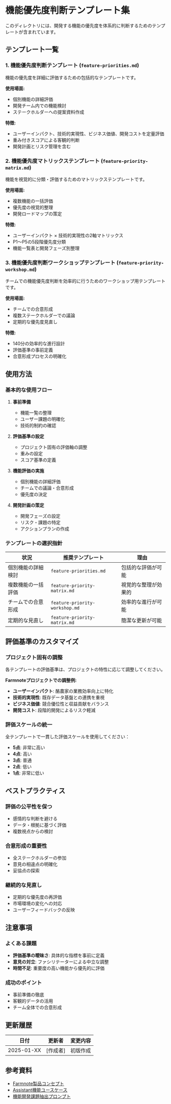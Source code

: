 # 機能優先度判断テンプレート集

このディレクトリには、開発する機能の優先度を体系的に判断するためのテンプレートが含まれています。

## テンプレート一覧

### 1. 機能優先度判断テンプレート (`feature-priorities.md`)
機能の優先度を詳細に評価するための包括的なテンプレートです。

**使用場面:**
- 個別機能の詳細評価
- 開発チーム内での機能検討
- ステークホルダーへの提案資料作成

**特徴:**
- ユーザーインパクト、技術的実現性、ビジネス価値、開発コストを定量評価
- 重み付きスコアによる客観的判断
- 開発計画とリスク管理を含む

### 2. 機能優先度マトリックステンプレート (`feature-priority-matrix.md`)
機能を視覚的に分類・評価するためのマトリックステンプレートです。

**使用場面:**
- 複数機能の一括評価
- 優先度の視覚的整理
- 開発ロードマップの策定

**特徴:**
- ユーザーインパクト × 技術的実現性の2軸マトリックス
- P1〜P5の5段階優先度分類
- 機能一覧表と開発フェーズ別整理

### 3. 機能優先度判断ワークショップテンプレート (`feature-priority-workshop.md`)
チームでの機能優先度判断を効率的に行うためのワークショップ用テンプレートです。

**使用場面:**
- チームでの合意形成
- 複数ステークホルダーでの議論
- 定期的な優先度見直し

**特徴:**
- 140分の効率的な進行設計
- 評価基準の事前定義
- 合意形成プロセスの明確化

## 使用方法

### 基本的な使用フロー

1. **事前準備**
   - 機能一覧の整理
   - ユーザー課題の明確化
   - 技術的制約の確認

2. **評価基準の設定**
   - プロジェクト固有の評価軸の調整
   - 重みの設定
   - スコア基準の定義

3. **機能評価の実施**
   - 個別機能の詳細評価
   - チームでの議論・合意形成
   - 優先度の決定

4. **開発計画の策定**
   - 開発フェーズの設定
   - リスク・課題の特定
   - アクションプランの作成

### テンプレートの選択指針

| 状況 | 推奨テンプレート | 理由 |
|------|------------------|------|
| 個別機能の詳細検討 | `feature-priorities.md` | 包括的な評価が可能 |
| 複数機能の一括評価 | `feature-priority-matrix.md` | 視覚的な整理が効果的 |
| チームでの合意形成 | `feature-priority-workshop.md` | 効率的な進行が可能 |
| 定期的な見直し | `feature-priority-matrix.md` | 簡潔な更新が可能 |

## 評価基準のカスタマイズ

### プロジェクト固有の調整

各テンプレートの評価基準は、プロジェクトの特性に応じて調整してください。

**Farmnoteプロジェクトでの調整例:**
- **ユーザーインパクト**: 酪農家の業務効率向上に特化
- **技術的実現性**: 既存データ基盤との連携を重視
- **ビジネス価値**: 競合優位性と収益貢献をバランス
- **開発コスト**: 段階的開発によるリスク軽減

### 評価スケールの統一

全テンプレートで一貫した評価スケールを使用してください：

- **5点**: 非常に高い
- **4点**: 高い
- **3点**: 普通
- **2点**: 低い
- **1点**: 非常に低い

## ベストプラクティス

### 評価の公平性を保つ
- 感情的な判断を避ける
- データ・根拠に基づく評価
- 複数視点からの検討

### 合意形成の重要性
- 全ステークホルダーの参加
- 意見の相違点の明確化
- 妥協点の探索

### 継続的な見直し
- 定期的な優先度の再評価
- 市場環境の変化への対応
- ユーザーフィードバックの反映

## 注意事項

### よくある課題
- **評価基準の曖昧さ**: 具体的な指標を事前に定義
- **意見の対立**: ファシリテーターによる中立な調整
- **時間不足**: 重要度の高い機能から優先的に評価

### 成功のポイント
- 事前準備の徹底
- 客観的データの活用
- チーム全体での合意形成

## 更新履歴

| 日付 | 更新者 | 変更内容 |
|------|--------|----------|
| 2025-01-XX | [作成者] | 初版作成 |

## 参考資料

- [Farmnote製品コンセプト](../deepdive/Farmnote製品コンセプト.md)
- [Assistant機能ユースケース](../deepdive/Assistant機能ユースケース.md)
- [機能開発課題抽出プロンプト](../prompt/機能開発課題抽出プロンプト.md)